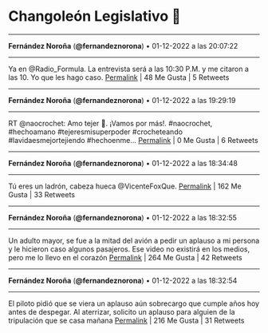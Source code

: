 # Changoleón Legislativo 🙈
*****
**Fernández Noroña** (**@fernandeznorona**) • 01-12-2022 a las 20:07:22
*****
Ya en @Radio_Formula. La entrevista será a las 10:30 P.M. y me citaron a las 10. Yo que les hago caso.
[Permalink](https://twitter.com/fernandeznorona/status/1598529231784378368) | 48 Me Gusta | 5 Retweets
*****
**Fernández Noroña** (**@fernandeznorona**) • 01-12-2022 a las 19:29:19
*****
RT @naocrochet: Amo tejer 🧶. ¡Vamos por más!. #naocrochet, #hechoamano #tejeresmisuperpoder #crocheteando #lavidaesmejortejiendo #hechoenme…
[Permalink](https://twitter.com/fernandeznorona/status/1598519655651475457) | 0 Me Gusta | 6 Retweets
*****
**Fernández Noroña** (**@fernandeznorona**) • 01-12-2022 a las 18:34:48
*****
Tú eres un ladrón, cabeza hueca @VicenteFoxQue.
[Permalink](https://twitter.com/fernandeznorona/status/1598505936049799169) | 162 Me Gusta | 33 Retweets
*****
**Fernández Noroña** (**@fernandeznorona**) • 01-12-2022 a las 18:32:55
*****
Un adulto mayor, se fue a la mitad del avión a pedir un aplauso a mi persona y le hicieron caso algunos pasajeros. Ese video no existirá en los medios, pero me lo llevo en el corazón
[Permalink](https://twitter.com/fernandeznorona/status/1598505461778591744) | 264 Me Gusta | 42 Retweets
*****
**Fernández Noroña** (**@fernandeznorona**) • 01-12-2022 a las 18:32:54
*****
El piloto pidió que se viera un aplauso aún sobrecargo que cumple años hoy antes de despegar. Al aterrizar, solicito un aplauso para alguien de la tripulación que se casa mañana
[Permalink](https://twitter.com/fernandeznorona/status/1598505459106865153) | 216 Me Gusta | 31 Retweets